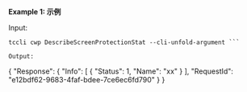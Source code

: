 **Example 1: 示例**



Input: 

```
tccli cwp DescribeScreenProtectionStat --cli-unfold-argument ```

Output: 
```
{
    "Response": {
        "Info": [
            {
                "Status": 1,
                "Name": "xx"
            }
        ],
        "RequestId": "e12bdf62-9683-4faf-bdee-7ce6ec6fd790"
    }
}
```

